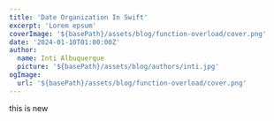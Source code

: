 ```yaml
---
title: 'Date Organization In Swift'
excerpt: 'Lorem epsum'
coverImage: '${basePath}/assets/blog/function-overload/cover.png'
date: '2024-01-10T01:00:00Z'
author:
  name: Inti Albuquerque
  picture: '${basePath}/assets/blog/authors/inti.jpg'
ogImage:
  url: '${basePath}/assets/blog/function-overload/cover.png'
---
```


this is new